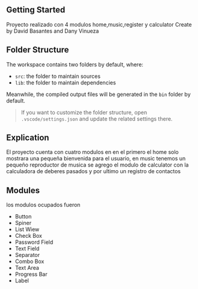 ## Getting Started

Proyecto realizado con 4 modulos home,music,register y calculator
Create by David Basantes and Dany Vinueza

## Folder Structure

The workspace contains two folders by default, where:

- `src`: the folder to maintain sources
- `lib`: the folder to maintain dependencies

Meanwhile, the compiled output files will be generated in the `bin` folder by default.

> If you want to customize the folder structure, open `.vscode/settings.json` and update the related settings there.

## Explication
El proyecto cuenta con cuatro modulos en en el primero el home solo mostrara una pequeña bienvenida para el usuario, en music tenemos un pequeño reproductor de musica se agrego el modulo de calculator con la calculadora de deberes pasados y por ultimo un registro de contactos

## Modules
los modulos ocupados fueron
- Button
- Spiner
- List Wiew
- Check Box
- Password Field
- Text Field
- Separator
- Combo Box
- Text Area
- Progress Bar
- Label

